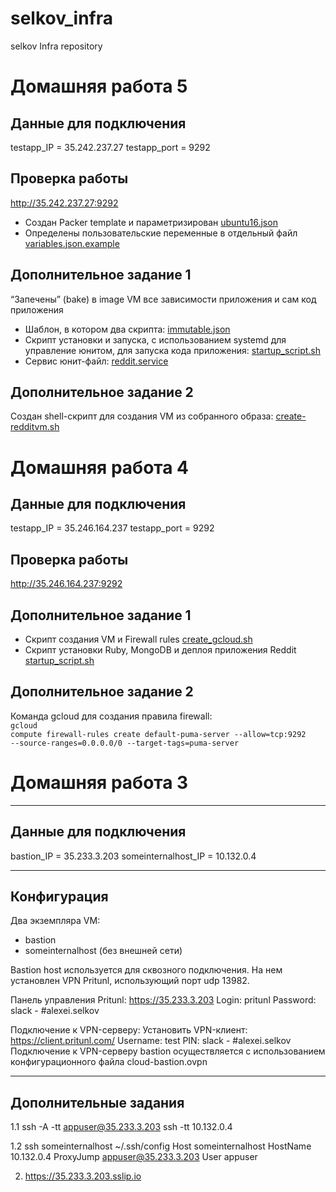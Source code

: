 # selkov_infra
selkov Infra repository

# Домашняя работа 5
## Данные для подключения
testapp_IP = 35.242.237.27
testapp_port = 9292

## Проверка работы
http://35.242.237.27:9292

- Создан Packer template и параметризирован
[ubuntu16.json](https://github.com/Otus-DevOps-2020-02/selkov_infra/blob/packer-base/packer/ubuntu16.json)
-  Определены пользовательские переменные в отдельный файл
[variables.json.example](https://github.com/Otus-DevOps-2020-02/selkov_infra/blob/packer-base/packer/variables.json.example)

## Дополнительное задание 1
“Запечены” (bake) в image VM все зависимости приложения и сам код приложения
- Шаблон, в котором два скрипта: [immutable.json](https://github.com/Otus-DevOps-2020-02/selkov_infra/blob/packer-base/packer/immutable.json)
- Скрипт установки и запуска, с использованием systemd для управление юнитом, для запуска кода приложения: [startup_script.sh](https://github.com/Otus-DevOps-2020-02/selkov_infra/blob/packer-base/packer/files/startup_script.sh)
- Сервис юнит-файл: [reddit.service](https://github.com/Otus-DevOps-2020-02/selkov_infra/blob/packer-base/packer/files/reddit.service)

## Дополнительное задание 2
Создан shell-скрипт для создания VM из собранного образа:
[create-redditvm.sh](https://github.com/Otus-DevOps-2020-02/selkov_infra/blob/packer-base/config-scripts/create-redditvm.sh)


# Домашняя работа 4
## Данные для подключения
testapp_IP = 35.246.164.237
testapp_port = 9292

## Проверка работы
http://35.246.164.237:9292

## Дополнительное задание 1
- Скрипт создания VM и Firewall rules
[create_gcloud.sh](/Otus-DevOps-2020-02/selkov_infra/blob/cloud-testapp/create_gcloud.sh)
- Скрипт установки Ruby, MongoDB и деплоя приложения Reddit
[startup_script.sh](/Otus-DevOps-2020-02/selkov_infra/blob/cloud-testapp/startup_script.sh)

## Дополнительное задание 2
Команда gcloud для создания правила firewall:<br>
<code>gcloud compute firewall-rules create default-puma-server --allow=tcp:9292 --source-ranges=0.0.0.0/0 --target-tags=puma-server</code>


# Домашняя работа 3

-------------------------
Данные для подключения
-------------------------
bastion_IP = 35.233.3.203
someinternalhost_IP = 10.132.0.4

-------------------------
Конфигурация
-------------------------
Два экземпляра VM:
- bastion
- someinternalhost (без внешней сети)

Bastion host используется для сквозного подключения. На нем установлен VPN Pritunl, использующий порт udp 13982.

Панель управления Pritunl:
https://35.233.3.203
Login: pritunl
Password: slack - #alexei.selkov

Подключение к VPN-серверу:
Установить VPN-клиент: https://client.pritunl.com/
Username: test
PIN: slack - #alexei.selkov
Подключение к VPN-серверу bastion осуществляется с использованием конфигурационного файла cloud-bastion.ovpn

-------------------------
Дополнительные задания
-------------------------
1.1 ssh -A -tt appuser@35.233.3.203 ssh -tt 10.132.0.4

1.2 ssh someinternalhost
~/.ssh/config
Host someinternalhost
    HostName 10.132.0.4
    ProxyJump appuser@35.233.3.203
    User appuser

2. https://35.233.3.203.sslip.io
